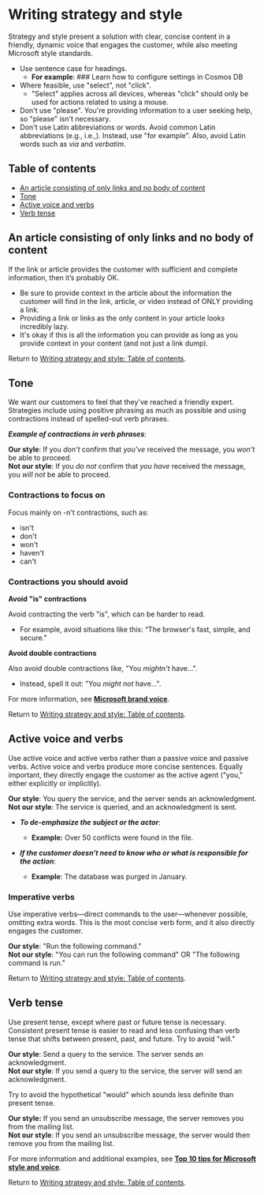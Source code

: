 # Writing strategy and style

Strategy and style present a solution with clear, concise content in a friendly, dynamic voice that engages the customer, while also meeting Microsoft style standards.

- Use sentence case for headings. 
  - **For example**: \#\#\# Learn how to configure settings in Cosmos DB
- Where feasible, use "select", not "click". 
  - "Select" applies across all devices, whereas "click" should only be used for actions related to using a mouse.
- Don't use "please". You're providing information to a user seeking help, so "please" isn't necessary.
- Don't use Latin abbreviations or words. Avoid common Latin abbreviations (e.g., i.e.,). Instead, use "for example". Also, avoid Latin words such as *via* and *verbatim*.

## Table of contents
- [An article consisting of only links and no body of content](#an-article-consisting-of-only-links-and-no-body-of-content)
- [Tone](#tone)
- [Active voice and verbs](#active-voice-and-verbs)
- [Verb tense](#verb-tense)


## An article consisting of only links and no body of content

If the link or article provides the customer with sufficient and complete
information, then it’s probably OK. 
- Be sure to provide context in the article about the information the customer will find in the link, article, or video instead of ONLY providing a link.
- Providing a link or links as the only content in your article looks incredibly lazy.
- It's okay if this is all the information you can provide as long as you provide context in your content (and not just a link dump).


Return to [Writing strategy and style: Table of contents](#table-of-contents).

## Tone

We want our customers to feel that they've reached a friendly expert. Strategies include using positive phrasing as much as possible and using contractions instead of spelled-out verb phrases.

***Example of contractions in verb phrases***:

**Our style**: If you *don't* confirm that *you've* received the message, you *won't* be able to proceed.  
**Not our style**: If you *do not* confirm that *you have* received the message, you *will not* be able to proceed.

### Contractions to focus on

Focus mainly on -n't contractions, such as: 
- isn't 
- don't
- won't
- haven't
- can't

### Contractions you should avoid

**Avoid "is" contractions**

Avoid contracting the verb "is", which can be harder to read.
- For example, avoid situations like this: “The browser's fast, simple, and secure."  

**Avoid double contractions**

Also avoid double contractions like, "You *mightn't* have...". 
- Instead, spell it out: "You *might not* have...".

For more information, see [**Microsoft brand
voice**](https://docs.microsoft.com/en-us/style-guide/brand-voice-above-all-simple-human).


Return to [Writing strategy and style: Table of contents](#table-of-contents).

## Active voice and verbs

Use active voice and active verbs rather than a passive voice and passive verbs. Active voice and verbs produce more concise sentences. Equally important, they directly engage the customer as the active agent ("you," either explicitly or implicitly).

**Our style**: You query the service, and the server sends an acknowledgment.  
**Not our style**: The service is queried, and an acknowledgment is sent.

- ***To de-emphasize the subject or the actor***:<br>
  - **Example:** Over 50 conflicts were found in the file.

- ***If the customer doesn't need to know who or what is responsible for the action***:<br>
  - **Example**: The database was purged in January.

### Imperative verbs
Use imperative verbs—direct commands to the user—whenever possible, omitting extra words. This is the most concise verb form, and it also directly engages the customer.

**Our style**: "Run the following command."  
**Not our style**: "You can run the following command" OR "The following command is run."


Return to [Writing strategy and style: Table of contents](#table-of-contents).

## Verb tense

Use present tense, except where past or future tense is necessary. Consistent present tense is easier to read and less confusing than verb tense that shifts between present, past, and future. Try to avoid "will."

**Our style**: Send a query to the service. The server sends an acknowledgment.<br>
**Not our style**: If you send a query to the service, the server will send an acknowledgment.  

Try to avoid the hypothetical "would" which sounds less definite than present tense.

**Our style:** If you send an unsubscribe message, the server removes you from the mailing list.<br>
**Not our style**: If you send an unsubscribe message, the server would then remove you from the mailing list.

For more information and additional examples, see [**Top 10 tips for Microsoft style and voice**](https://styleguides.azurewebsites.net/Styleguide/Read?id=2700).


Return to [Writing strategy and style: Table of contents](#table-of-contents).
